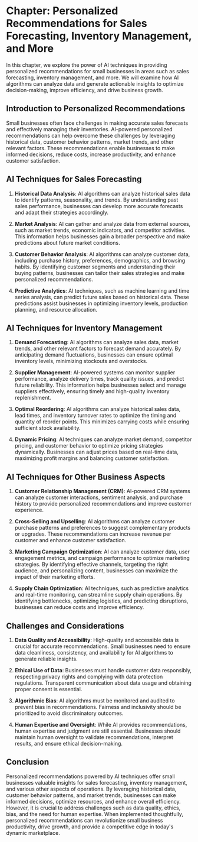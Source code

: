 Chapter: Personalized Recommendations for Sales Forecasting, Inventory Management, and More
===========================================================================================

In this chapter, we explore the power of AI techniques in providing personalized recommendations for small businesses in areas such as sales forecasting, inventory management, and more. We will examine how AI algorithms can analyze data and generate actionable insights to optimize decision-making, improve efficiency, and drive business growth.

Introduction to Personalized Recommendations
--------------------------------------------

Small businesses often face challenges in making accurate sales forecasts and effectively managing their inventories. AI-powered personalized recommendations can help overcome these challenges by leveraging historical data, customer behavior patterns, market trends, and other relevant factors. These recommendations enable businesses to make informed decisions, reduce costs, increase productivity, and enhance customer satisfaction.

AI Techniques for Sales Forecasting
-----------------------------------

1. **Historical Data Analysis**: AI algorithms can analyze historical sales data to identify patterns, seasonality, and trends. By understanding past sales performance, businesses can develop more accurate forecasts and adapt their strategies accordingly.

2. **Market Analysis**: AI can gather and analyze data from external sources, such as market trends, economic indicators, and competitor activities. This information helps businesses gain a broader perspective and make predictions about future market conditions.

3. **Customer Behavior Analysis**: AI algorithms can analyze customer data, including purchase history, preferences, demographics, and browsing habits. By identifying customer segments and understanding their buying patterns, businesses can tailor their sales strategies and make personalized recommendations.

4. **Predictive Analytics**: AI techniques, such as machine learning and time series analysis, can predict future sales based on historical data. These predictions assist businesses in optimizing inventory levels, production planning, and resource allocation.

AI Techniques for Inventory Management
--------------------------------------

1. **Demand Forecasting**: AI algorithms can analyze sales data, market trends, and other relevant factors to forecast demand accurately. By anticipating demand fluctuations, businesses can ensure optimal inventory levels, minimizing stockouts and overstocks.

2. **Supplier Management**: AI-powered systems can monitor supplier performance, analyze delivery times, track quality issues, and predict future reliability. This information helps businesses select and manage suppliers effectively, ensuring timely and high-quality inventory replenishment.

3. **Optimal Reordering**: AI algorithms can analyze historical sales data, lead times, and inventory turnover rates to optimize the timing and quantity of reorder points. This minimizes carrying costs while ensuring sufficient stock availability.

4. **Dynamic Pricing**: AI techniques can analyze market demand, competitor pricing, and customer behavior to optimize pricing strategies dynamically. Businesses can adjust prices based on real-time data, maximizing profit margins and balancing customer satisfaction.

AI Techniques for Other Business Aspects
----------------------------------------

1. **Customer Relationship Management (CRM)**: AI-powered CRM systems can analyze customer interactions, sentiment analysis, and purchase history to provide personalized recommendations and improve customer experience.

2. **Cross-Selling and Upselling**: AI algorithms can analyze customer purchase patterns and preferences to suggest complementary products or upgrades. These recommendations can increase revenue per customer and enhance customer satisfaction.

3. **Marketing Campaign Optimization**: AI can analyze customer data, user engagement metrics, and campaign performance to optimize marketing strategies. By identifying effective channels, targeting the right audience, and personalizing content, businesses can maximize the impact of their marketing efforts.

4. **Supply Chain Optimization**: AI techniques, such as predictive analytics and real-time monitoring, can streamline supply chain operations. By identifying bottlenecks, optimizing logistics, and predicting disruptions, businesses can reduce costs and improve efficiency.

Challenges and Considerations
-----------------------------

1. **Data Quality and Accessibility**: High-quality and accessible data is crucial for accurate recommendations. Small businesses need to ensure data cleanliness, consistency, and availability for AI algorithms to generate reliable insights.

2. **Ethical Use of Data**: Businesses must handle customer data responsibly, respecting privacy rights and complying with data protection regulations. Transparent communication about data usage and obtaining proper consent is essential.

3. **Algorithmic Bias**: AI algorithms must be monitored and audited to prevent bias in recommendations. Fairness and inclusivity should be prioritized to avoid discriminatory outcomes.

4. **Human Expertise and Oversight**: While AI provides recommendations, human expertise and judgment are still essential. Businesses should maintain human oversight to validate recommendations, interpret results, and ensure ethical decision-making.

Conclusion
----------

Personalized recommendations powered by AI techniques offer small businesses valuable insights for sales forecasting, inventory management, and various other aspects of operations. By leveraging historical data, customer behavior patterns, and market trends, businesses can make informed decisions, optimize resources, and enhance overall efficiency. However, it is crucial to address challenges such as data quality, ethics, bias, and the need for human expertise. When implemented thoughtfully, personalized recommendations can revolutionize small business productivity, drive growth, and provide a competitive edge in today's dynamic marketplace.
